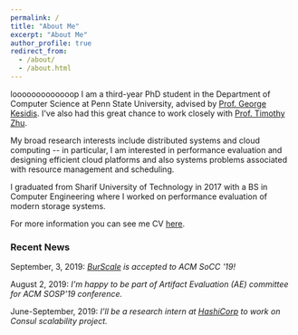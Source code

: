 ```yaml
---
permalink: /
title: "About Me"
excerpt: "About Me"
author_profile: true
redirect_from:
  - /about/
  - /about.html
---
```

looooooooooooop
I am a third-year PhD student in the Department of Computer Science at Penn State University, advised by [Prof. George Kesidis](http://www.cse.psu.edu/~gik2/). I've also had this great chance to work closely with [Prof. Timothy Zhu](https://sites.psu.edu/timothyz/).

My broad research interests include distributed systems and cloud computing -- in particular, I am interested in performance evaluation and designing efficient cloud platforms and also systems problems associated with resource management and scheduling.

I graduated from Sharif University of Technology in 2017 with a BS in Computer Engineering where I worked on performance evaluation of modern storage systems.

For more information you can see me CV [here](https://mrata.github.io/files/ata-cv.pdf).

### Recent News

September, 3, 2019: _[BurScale](https://mrata.github.io/publications/) is accepted to ACM SoCC '19!_

August 2, 2019: _I'm happy to be part of Artifact Evaluation (AE) committee for ACM SOSP'19 conference._

June-September, 2019: _I'll be a research intern at [HashiCorp](https://www.hashicorp.com) to work on Consul scalability project._

<!-- October 23, 2018: _I'm done with my Phd qualification exams._

 August 20, 2018: _I am again a TA for CMPSC 473 Operating Systems course here at Penn State!_

August 23, 2017: _I am a TA for CMPSC 473 Operating Systems course here at Penn State!_

August 22, 2017: _I just started my Phd in computer science at Penn State University._ -->
